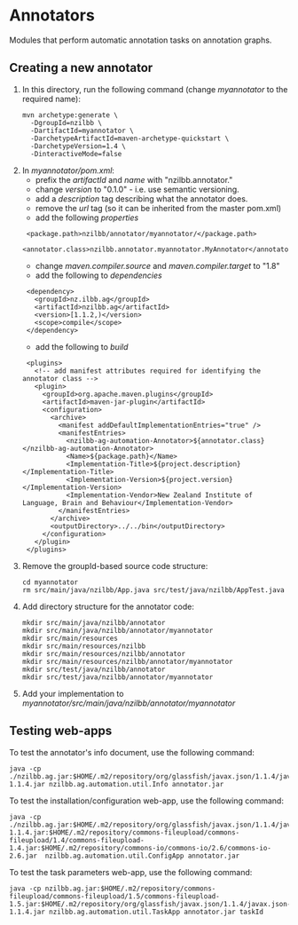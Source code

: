 # Annotators

Modules that perform automatic annotation tasks on annotation graphs.

## Creating a new annotator

1. In this directory, run the following command (change *myannotator* to the required name):
   ```
   mvn archetype:generate \
     -DgroupId=nzilbb \
     -DartifactId=myannotator \
     -DarchetypeArtifactId=maven-archetype-quickstart \
     -DarchetypeVersion=1.4 \
     -DinteractiveMode=false
   ```
2. In *myannotator/pom.xml*:
   - prefix the *artifactId* and *name* with "nzilbb.annotator."
   - change *version* to "0.1.0" - i.e. use semantic versioning.
   - add a *description* tag describing what the annotator does.
   - remove the *url* tag (so it can be inherited from the master pom.xml)
   - add the following *properties*
   ```
    <package.path>nzilbb/annotator/myannotator/</package.path>
    <annotator.class>nzilbb.annotator.myannotator.MyAnnotator</annotator.class>
   ```
   - change *maven.compiler.source* and *maven.compiler.target* to "1.8"
   - add the following to *dependencies*
   ```
    <dependency>
      <groupId>nz.ilbb.ag</groupId>
      <artifactId>nzilbb.ag</artifactId>
      <version>[1.1.2,)</version>
      <scope>compile</scope>
    </dependency>
   ```
   - add the following to *build*
   ```
    <plugins>
      <!-- add manifest attributes required for identifying the annotator class -->
      <plugin>
        <groupId>org.apache.maven.plugins</groupId>
        <artifactId>maven-jar-plugin</artifactId>
        <configuration>
          <archive>
            <manifest addDefaultImplementationEntries="true" />
            <manifestEntries>
              <nzilbb-ag-automation-Annotator>${annotator.class}</nzilbb-ag-automation-Annotator>
              <Name>${package.path}</Name>
              <Implementation-Title>${project.description}</Implementation-Title>
              <Implementation-Version>${project.version}</Implementation-Version>
              <Implementation-Vendor>New Zealand Institute of Language, Brain and Behaviour</Implementation-Vendor>
            </manifestEntries>
          </archive>
          <outputDirectory>../../bin</outputDirectory>
        </configuration>
      </plugin>
    </plugins>
   ```
3. Remove the groupId-based source code structure:
   ```
   cd myannotator
   rm src/main/java/nzilbb/App.java src/test/java/nzilbb/AppTest.java
   ```
4. Add directory structure for the annotator code:
   ```
   mkdir src/main/java/nzilbb/annotator
   mkdir src/main/java/nzilbb/annotator/myannotator
   mkdir src/main/resources
   mkdir src/main/resources/nzilbb
   mkdir src/main/resources/nzilbb/annotator
   mkdir src/main/resources/nzilbb/annotator/myannotator
   mkdir src/test/java/nzilbb/annotator
   mkdir src/test/java/nzilbb/annotator/myannotator
   ```
5. Add your implementation to *myannotator/src/main/java/nzilbb/annotator/myannotator*

## Testing web-apps

To test the annotator's info document, use the following command:

```
java -cp ./nzilbb.ag.jar:$HOME/.m2/repository/org/glassfish/javax.json/1.1.4/javax.json-1.1.4.jar nzilbb.ag.automation.util.Info annotator.jar
```

To test the installation/configuration web-app, use the following command:

```
java -cp ./nzilbb.ag.jar:$HOME/.m2/repository/org/glassfish/javax.json/1.1.4/javax.json-1.1.4.jar:$HOME/.m2/repository/commons-fileupload/commons-fileupload/1.4/commons-fileupload-1.4.jar:$HOME/.m2/repository/commons-io/commons-io/2.6/commons-io-2.6.jar  nzilbb.ag.automation.util.ConfigApp annotator.jar
```

To test the task parameters web-app, use the following command:

```
java -cp nzilbb.ag.jar:$HOME/.m2/repository/commons-fileupload/commons-fileupload/1.5/commons-fileupload-1.5.jar:$HOME/.m2/repository/org/glassfish/javax.json/1.1.4/javax.json-1.1.4.jar nzilbb.ag.automation.util.TaskApp annotator.jar taskId
```
